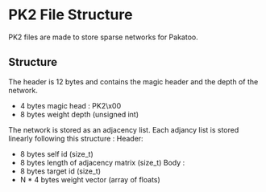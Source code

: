 # PK2 File Structure

PK2 files are made to store sparse networks for Pakatoo.

## Structure

The header is 12 bytes and contains the magic header and the depth of the network.

- 4 bytes magic head : PK2\x00
- 8 bytes weight depth (unsigned int)

The network is stored as an adjacency list. Each adjancy list is stored linearly following this structure :
Header:
- 8 bytes self id (size_t)
- 8 bytes length of adjacency matrix (size_t)
Body :
- 8 bytes target id (size_t)
- N * 4 bytes weight vector (array of floats)
